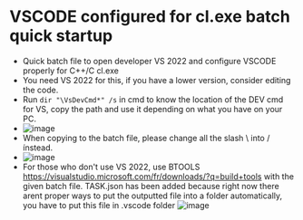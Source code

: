 # VSCODE configured for cl.exe batch quick startup
- Quick batch file to open developer VS 2022 and configure VSCODE properly for C++/C cl.exe
- You need VS 2022 for this, if you have a lower version, consider editing the code.
- Run ` dir "\VsDevCmd*" /s ` in cmd to know the location of the DEV cmd for VS, copy the path and use it depending on what you have on your PC.
- ![image]( https://github.com/user-attachments/assets/7b90ecc1-2a90-491e-8b18-eec911446d3d )
- When copying to the batch file, please change all the slash \ into / ínstead.
- ![ image ]( https://github.com/user-attachments/assets/a993c3a6-a914-42a7-b7f6-d58f14b2aa5a )
- For those who don't use VS 2022, use BTOOLS https://visualstudio.microsoft.com/fr/downloads/?q=build+tools with the given batch file.
TASK.json has been added because right now there arent proper ways to put the outputted file into a folder automatically, you have to put this file in .vscode folder
![image](https://github.com/user-attachments/assets/af82658f-c2ce-4e82-b2fe-be5959321073)
